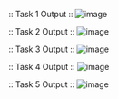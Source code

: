 :: Task 1 Output ::
![image](https://github.com/user-attachments/assets/b4c5bd7a-6557-434e-8f12-e9588347ab74)

:: Task 2 Output ::
![image](https://github.com/user-attachments/assets/fd266043-6058-49e6-b1ef-a4e729e9d032)

:: Task 3 Output ::
![image](https://github.com/user-attachments/assets/e5ce1754-4d99-453b-b454-e33069eb39f8)

:: Task 4 Output ::
![image](https://github.com/user-attachments/assets/cb134865-b6ea-411b-93ab-df42a78d2f73)

:: Task 5 Output ::
![image](https://github.com/user-attachments/assets/ef99aca1-9c8a-48b8-aa1b-3ac6740f9e7e)




